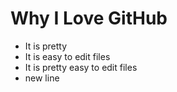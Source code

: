 # Why I Love GitHub

* It is pretty
* It is easy to edit files
* It is pretty easy to edit files
* new line
